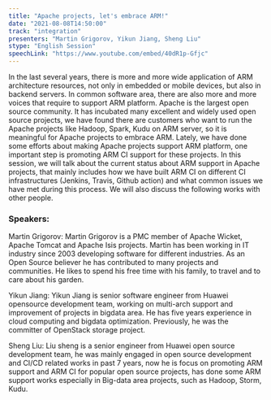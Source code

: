 ```yaml
---
title: "Apache projects, let's embrace ARM!"
date: "2021-08-08T14:50:00" 
track: "integration"
presenters: "Martin Grigorov, Yikun Jiang, Sheng Liu"
stype: "English Session"
speechLink: "https://www.youtube.com/embed/40dR1p-Gfjc"
---
```

In the last several years, there is more and more wide application of ARM architecture resources, not only in embedded or mobile devices, but also in backend servers. In common software area, there are also more and more voices that require to support ARM platform. Apache is the largest open source community. It has incubated many excellent and widely used open source projects, we have found there are customers who want to run the Apache projects like Hadoop, Spark, Kudu on ARM server, so it is meaningful for Apache projects to embrace ARM.
 Lately, we have done some efforts about making Apache projects support ARM platform, one important step is promoting ARM CI support for these projects. In this session, we will talk about the current status about ARM support in Apache projects, that mainly includes how we have built ARM CI on different CI infrastructures (Jenkins, Travis, Github action) and what common issues we have met during this process. We will also discuss the following works with other people.
 ### Speakers: 
 Martin Grigorov: Martin Grigorov is a PMC member of Apache Wicket, Apache Tomcat and Apache Isis projects. Martin has been working in IT industry since 2003 developing software for different industries. As an Open Source believer he has contributed to many projects and communities. He likes to spend his free time with his family, to travel and to care about his garden.

Yikun Jiang: Yikun Jiang is senior software engineer from Huawei opensource development team, working on multi-arch support and improvement of projects in bigdata area. He has five years experience in cloud computing and bigdata optimization. Previously, he was the committer of OpenStack storage project.

Sheng Liu: Liu sheng is a senior engineer from Huawei open source development team, he was mainly engaged in open source development and CI/CD related works in past 7 years, now he is focus on promoting ARM support and ARM CI for popular open source projects, has done some ARM support works especially in Big-data area projects, such as Hadoop, Storm, Kudu.